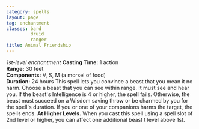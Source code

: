 ```yaml
---
category: spells
layout: page
tag: enchantment
classes: bard
         druid
         ranger
title: Animal Friendship 
---
```

_1st-level enchantment_ 
**Casting Time:** 1 action    
**Range:** 30 feet    
**Components:** V, S, M (a morsel of food)    
**Duration:** 24 hours
This spell lets you convince a beast that you mean it no harm. Choose a beast that you can see within range. It must see and hear you. If the beast's Intelligence is 4 or higher, the spell fails. Otherwise, the beast must succeed on a Wisdom saving throw or be charmed by you for the spell's duration. If you or one of your companions harms the target, the spells ends. 
**At Higher Levels.** When you cast this spell using a spell slot of 2nd level or higher, you can affect one additional beast t level above 1st.